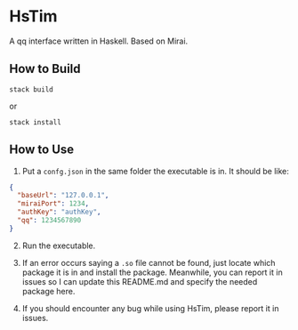 # HsTim

A qq interface written in Haskell. Based on Mirai.

## How to Build

```shell
stack build
```

or

```shell
stack install
```

## How to Use

  1. Put a `confg.json` in the same folder the executable is in. It should be like:
  ```json
  {
    "baseUrl": "127.0.0.1",
    "miraiPort": 1234,
    "authKey": "authKey",
    "qq": 1234567890
  }
  ```

  2. Run the executable.

  3. If an error occurs saying a `.so` file cannot be found, just locate which package it is in and install the package. Meanwhile, you can report it in issues so I can update this README.md and specify the needed package here.

  4. If you should encounter any bug while using HsTim, please report it in issues.